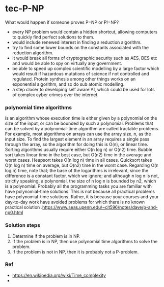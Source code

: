 # tec-P-NP

What would happen if someone proves P=NP or P!=NP?
- every NP problem would contain a hidden shortcut, allowing computers to quickly find perfect solutions to them.
- would include renewed interest in finding a reduction algorithm. 
- try to find some lower bounds on the constants associated with the reduction algorithm.
- it would break all forms of cryptographic security such as AES, DES etc and would be able to spy on virtually any government.
- be able to speed up complex scientific modelling by a large factor which would result if hazardous mutations of science if not controlled and regulated. Protein synthesis among other things works on an exponential algorithm, and so do sub atomic modelling.
- a step closer to developing self aware AI, which could be used for lots of complex cyber crimes over the internet.
 

### polynomial time algorithms

is an algorithm whose execution time is either given by a polynomial on the size of the input, or can be bounded by such a polynomial. Problems that can be solved by a polynomial-time algorithm are called tractable problems. For example, most algorithms on arrays can use the array size, n, as the input size. To find the largest element in an array requires a single pass through the array, so the algorithm for doing this is O(n), or linear time. Sorting algorithms usually require either O(n log n) or O(n2) time. Bubble sort takes linear time in the best case, but O(n2) time in the average and worst cases. Heapsort takes O(n log n) time in all cases. Quicksort takes O(n log n) time on average, but O(n2) time in the worst case. Regarding O(n log n) time, note that; the base of the logarithms is irrelevant, since the difference is a constant factor, which we ignore; and although n log n is not, strictly speaking, a polynomial, the size of n log n is bounded by n2, which is a polynomial. Probably all the programming tasks you are familiar with have polynomial-time solutions. This is not because all practical problems have polynomial-time solutions. Rather, it is because your courses and your day-to-day work have avoided problems for which there is no known practical solution .https://www.seas.upenn.edu/~cit596/notes/dave/p-and-np0.html


### Solution steps
1. Determine if the problem is in NP.
2. If the problem is in NP, then use polynomial time algorithms to solve the problem.
3. If the problem is not in NP, then it is probably not a P-problem.


### Ref
- https://en.wikipedia.org/wiki/Time_complexity
- 
